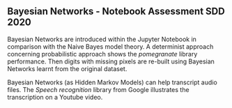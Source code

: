 ## Bayesian Networks - Notebook Assessment SDD 2020

Bayesian Networks are introduced within the Jupyter Notebook in comparison with the Naive Bayes model theory.
A determinist approach concerning probabilistic approach shows the *pomegranate* library performance. Then digits with missing pixels are re-built using Bayesian Networks learnt from the original dataset. 

Bayesian Networks (as Hidden Markov Models) can help transcript audio files. The *Speech recognition* library from Google illustrates the transcription on a Youtube video.

